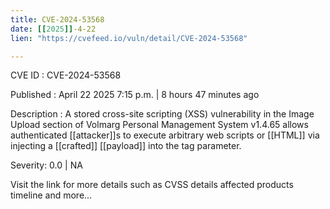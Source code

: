 ```yaml
---
title: CVE-2024-53568
date: [[2025]]-4-22
lien: "https://cvefeed.io/vuln/detail/CVE-2024-53568"

---
```


CVE ID : CVE-2024-53568

Published :  April 22
2025
7:15 p.m. | 8 hours
47 minutes ago

Description : A stored cross-site scripting (XSS) vulnerability in the Image Upload section of Volmarg Personal Management System v1.4.65 allows authenticated [[attacker]]s to execute arbitrary web scripts or [[HTML]] via injecting a [[crafted]] [[payload]] into the tag parameter.

Severity: 0.0 | NA

Visit the link for more details
such as CVSS details
affected products
timeline
and more...
